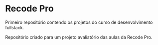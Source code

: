 # Recode Pro
 Primeiro repositório contendo os projetos do curso de desenvolvimento fullstack.
 
 Repositório criado para um projeto avaliatório das aulas da Recode Pro.
